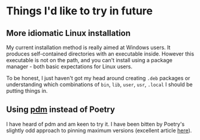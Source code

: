 # Things I'd like to try in future

## More idiomatic Linux installation

My current installation method is really aimed at Windows users. It produces self-contained directories with an executable inside. However this executable is not on the path, and you can't install using a package manager - both basic expectations for Linux users.

To be honest, I just haven't got my head around creating `.deb` packages or understanding which combinations of `bin`, `lib`, `user`, `usr`, `.local` I should be putting things in.

## Using [pdm](https://pdm.fming.dev/) instead of Poetry

I have heard of pdm and am keen to try it. I have been bitten by Poetry's slightly odd approach to pinning maximum versions (excellent article [here](https://iscinumpy.dev/post/bound-version-constraints/)).